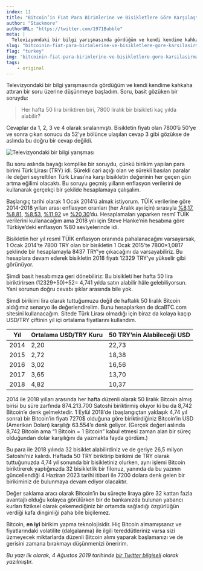 ```yaml
---
index: 11
title: "Bitcoin’in Fiat Para Birimlerine ve Bisikletlere Göre Karşılaştırılması "
author: "Stackmore"
authorURL: "https://twitter.com/1971Bubble"
meta: |
  Televizyondaki bir bilgi yarışmasında gördüğüm ve kendi kendime kahkaha attıran bir soru üzerine düşünmeye başladım. Soru, basit gözüken bir soruydu: “Her hafta 50 lira biriktiren biri, 7800 liralık bir bisikleti kaç yılda alabilir?”...
slug: "bitcoinin-fiat-para-birimlerine-ve-bisikletlere-gore-karsilasirmasi"
flag: "turkey"
img: 'bitcoinin-fiat-para-birimlerine-ve-bisikletlere-gore-karsilasirmasi'
tags:
    - original
---
```


Televizyondaki bir bilgi yarışmasında gördüğüm ve kendi kendime kahkaha attıran bir soru üzerine düşünmeye başladım. Soru, basit gözüken bir soruydu:  

> Her hafta 50 lira biriktiren biri, 7800 liralık bir bisikleti kaç yılda alabilir? 

Cevaplar da 1, 2, 3 ve 4 olarak sıralanmıştı. Bisikletin fiyatı olan 7800’ü 50’ye ve sonra çıkan sonucu da 52’ye bölünce ulaşılan cevap 3 gibi gözükse de aslında bu doğru bir cevap değildi.  

![Televizyondaki bir bilgi yarışması](/images/content/blog/bitcoinin-fiat-para-birimlerine-ve-bisikletlere-gore-karsilasirmasi/yarisma.png)

Bu soru aslında bayağı komplike bir soruydu, çünkü birikim yapılan para birimi Türk Lirası (TRY) idi. Sürekli cari açığı olan ve sürekli basılan paralar ile değeri seyreltilen Türk Lirası’na karşı bisikletin değerinin her geçen gün artma eğilimi olacaktı. Bu soruyu geçmiş yılların enflasyon verilerini de kullanarak gerçekçi bir şekilde hesaplamaya çalışalım.  

Başlangıç tarihi olarak 1 Ocak 2014’ü almak istiyorum. TÜİK verilerine göre 2014-2018 yılları arası enflasyon oranları (her Aralık ayı için) sırasıyla [%8,17](https://data.tuik.gov.tr/Bulten/Index?p=Tuketici-Fiyat-Endeksi-Aralik-2014-18527), [%8,81](https://data.tuik.gov.tr/Bulten/Index?p=Tuketici-Fiyat-Endeksi-Aralik-2015-21684), [%8,53](https://data.tuik.gov.tr/Bulten/Index?p=Tuketici-Fiyat-Endeksi-Aralik-2016-24780), [%11,92](https://data.tuik.gov.tr/Bulten/Index?p=Tuketici-Fiyat-Endeksi-Aralik-2017-27757) ve [%20,30](https://data.tuik.gov.tr/Bulten/Index?p=Tuketici-Fiyat-Endeksi-Aralik-2018-30848)’du. Hesaplamaları yaparken resmî TÜİK verilerini kullanacağım ama 2018 yılı için Steve Hanke’nin hesabına göre Türkiye’deki enflasyon %80 seviyelerinde idi.  

Bisikletin her yıl resmî TÜİK enflasyon oranında pahalanacağını varsayarsak, 1 Ocak 2014’te 7800 TRY olan bir bisikletin 1 Ocak 2015’te 7800×1,0817 şeklinde bir hesaplamayla 8437 TRY’ye çıkacağını da varsayabiliriz. Bu hesaplara devam ederek bisikletin 2018 fiyatı 12329 TRY’ye yükselir gibi görünüyor.  

Şimdi basit hesabımıza geri dönebiliriz: Bu bisikleti her hafta 50 lira biriktirirsen (12329÷50)÷52= 4,741 yılda satın alabilir hâle gelebiliyorsun. Yani sorunun doğru cevabı şıklar arasında bile yok.  

Şimdi birikimi lira olarak tuttuğumuzu değil de haftalık 50 liralık Bitcoin aldığımız senaryo ile değerlendirelim. Bunu hesaplarken de dcaBTC.com sitesini kullanacağım. Sitede Türk Lirası olmadığı için biraz da kolaya kaçıp USD/TRY çiftinin yıl içi ortalama fiyatlarını kullandım.  

| Yıl | Ortalama USD/TRY Kuru | 50 TRY’nin Alabileceği USD |
| -------- | -------- | -------- |
| 2014    | 2,20     | 22,73     |
| 2015    | 2,72     | 18,38     |
| 2016    | 3,02     | 16,56     |
| 2017    | 3,65     | 13,70     |
| 2018    | 4,82     | 10,37     |

2014 ile 2018 yılları arasında her hafta düzenli olarak 50 liralık Bitcoin almış birisi bu süre zarfında 874.213.700 Satoshi biriktirmiş oluyor ki bu da 8,742 Bitcoin’e denk gelmektedir. 1 Eylül 2018’de (başlangıçtan yaklaşık 4,74 yıl sonra) bir Bitcoin’in fiyatı 7270$ olduğuna göre biriktirdiğiniz Bitcoin’in USD (Amerikan Doları) karşılığı 63.554’e denk geliyor. (Gerçek değeri aslında 8,742 Bitcoin ama “1 Bitcoin = 1 Bitcoin” kabul etmesi zaman alan bir süreç olduğundan dolar karşılığını da yazmakta fayda gördüm.)  

Bu para ile 2018 yılında 32 bisiklet alabilirdiniz ve de geriye 26,5 milyon Satoshi’niz kalırdı. Haftada 50 TRY biriktirip birikimi de TRY olarak tuttuğunuzda 4,74 yıl sonunda bir bisikletiniz olurken, aynı işlemi Bitcoin biriktirerek yaptığınızda 32 bisikletlik bir filonuz, yanında da bu yazının güncellendiği 4 Haziran 2023 tarihi itibari ile 7200 dolara denk gelen bir birikiminiz de bulunmaya devam ediyor olacaktır.  

Değer saklama aracı olarak Bitcoin’in bu süreçte liraya göre 32 kattan fazla avantajlı olduğu kolayca görülürken bir de bankanızda bulunan yabancı kurları fiziksel olarak çekemediğiniz bir ortamda sağladığı özgürlüğün verdiği kafa dinginliği paha bile biçilemez.  

Bitcoin, **en iyi** birikim yapma teknolojisidir. Hiç Bitcoin almamışsanız ve fiyatlarındaki volatilite (dalgalanma) ile ilgili tereddütleriniz varsa sizi üzmeyecek miktarlarda düzenli Bitcoin alımı yaparak başlamanızı ve de gerisini zamana bırakmayı düşünmenizi öneririm.  

*Bu yazı ilk olarak, 4 Ağustos 2019 tarihinde [bir Twitter bilgiseli](https://twitter.com/1971Bubble/status/1158047301929230337) olarak yazılmıştır.*
